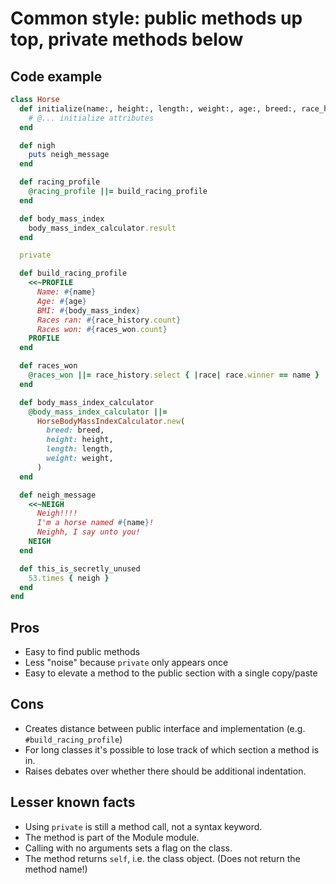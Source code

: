 # Common style: public methods up top, private methods below

## Code example

```ruby
class Horse
  def initialize(name:, height:, length:, weight:, age:, breed:, race_history:)
    # @... initialize attributes
  end

  def nigh
    puts neigh_message
  end

  def racing_profile
    @racing_profile ||= build_racing_profile
  end

  def body_mass_index
    body_mass_index_calculator.result
  end

  private

  def build_racing_profile
    <<~PROFILE
      Name: #{name}
      Age: #{age}
      BMI: #{body_mass_index}
      Races ran: #{race_history.count}
      Races won: #{races_won.count}
    PROFILE
  end

  def races_won
    @races_won ||= race_history.select { |race| race.winner == name }
  end

  def body_mass_index_calculator
    @body_mass_index_calculator ||=
      HorseBodyMassIndexCalculator.new(
        breed: breed,
        height: height,
        length: length,
        weight: weight,
      )
  end

  def neigh_message
    <<~NEIGH
      Neigh!!!!
      I'm a horse named #{name}!
      Neighh, I say unto you!
    NEIGH
  end

  def this_is_secretly_unused
    53.times { neigh }
  end
end

```

## Pros

* Easy to find public methods
* Less "noise" because `private` only appears once
* Easy to elevate a method to the public section with a single copy/paste

## Cons

* Creates distance between public interface and implementation (e.g. `#build_racing_profile`)
* For long classes it's possible to lose track of which section a method is in.
* Raises debates over whether there should be additional indentation.

## Lesser known facts

* Using `private` is still a method call, not a syntax keyword.
* The method is part of the Module module.
* Calling with no arguments sets a flag on the class.
* The method returns `self`, i.e. the class object. (Does not return the method name!)



